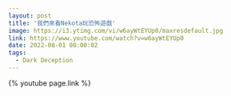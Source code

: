 ```yaml
---
layout: post
title: '我們來看Nekota玩恐怖遊戲'
image: https://i3.ytimg.com/vi/w6ayWtEYUp0/maxresdefault.jpg
link: https://www.youtube.com/watch?v=w6ayWtEYUp0
date: 2022-08-01 00:00:02
tags:
  - Dark Deception
---
```


{% youtube page.link %}
